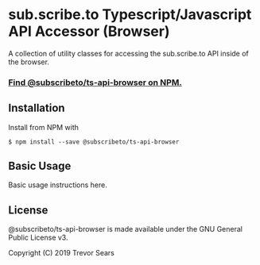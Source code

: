 # sub.scribe.to Typescript/Javascript API Accessor (Browser)
A collection of utility classes for accessing the sub.scribe.to API inside of the browser.

### [Find @subscribeto/ts-api-browser on NPM.](https://www.npmjs.com/package/@subscribeto/ts-api-browser)

## Installation
Install from NPM with
```
$ npm install --save @subscribeto/ts-api-browser
```

## Basic Usage
Basic usage instructions here.

## License
@subscribeto/ts-api-browser is made available under the GNU General Public License v3.

Copyright (C) 2019 Trevor Sears